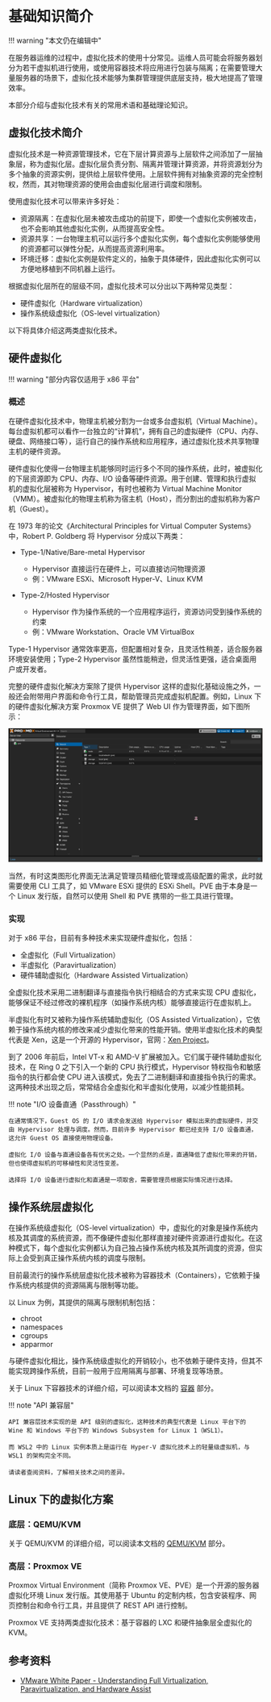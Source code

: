 # 基础知识简介

!!! warning "本文仍在编辑中"

在服务器运维的过程中，虚拟化技术的使用十分常见。运维人员可能会将服务器划分为若干虚拟机进行使用，或使用容器技术将应用进行包装与隔离；在需要管理大量服务器的场景下，虚拟化技术能够为集群管理提供底层支持，极大地提高了管理效率。

本部分介绍与虚拟化技术有关的常用术语和基础理论知识。

## 虚拟化技术简介

虚拟化技术是一种资源管理技术，它在下层计算资源与上层软件之间添加了一层抽象层，称为虚拟化层。虚拟化层负责分割、隔离并管理计算资源，并将资源划分为多个抽象的资源实例，提供给上层软件使用。上层软件拥有对抽象资源的完全控制权，然而，其对物理资源的使用会由虚拟化层进行调度和限制。

使用虚拟化技术可以带来许多好处：

- 资源隔离：在虚拟化层未被攻击成功的前提下，即使一个虚拟化实例被攻击，也不会影响其他虚拟化实例，从而提高安全性。
- 资源共享：一台物理主机可以运行多个虚拟化实例，每个虚拟化实例能够使用的资源都可以弹性分配，从而提高资源利用率。
- 环境迁移：虚拟化实例是软件定义的，抽象于具体硬件，因此虚拟化实例可以方便地移植到不同机器上运行。

根据虚拟化层所在的层级不同，虚拟化技术可以分出以下两种常见类型：

- 硬件虚拟化（Hardware virtualization）
- 操作系统级虚拟化（OS-level virtualization）

以下将具体介绍这两类虚拟化技术。

## 硬件虚拟化

!!! warning "部分内容仅适用于 x86 平台"

### 概述

在硬件虚拟化技术中，物理主机被分割为一台或多台虚拟机（Virtual Machine）。每台虚拟机都可以看作一台独立的“计算机”，拥有自己的虚拟硬件（CPU、内存、硬盘、网络接口等），运行自己的操作系统和应用程序，通过虚拟化技术共享物理主机的硬件资源。

硬件虚拟化使得一台物理主机能够同时运行多个不同的操作系统，此时，被虚拟化的下层资源即为 CPU、内存、I/O 设备等硬件资源。用于创建、管理和执行虚拟机的虚拟化层被称为 Hypervisor，有时也被称为 Virtual Machine Monitor（VMM）。被虚拟化的物理主机称为宿主机（Host），而分割出的虚拟机称为客户机（Guest）。

在 1973 年的论文《Architectural Principles for Virtual Computer Systems》中，Robert P. Goldberg 将 Hypervisor 分成以下两类：

- Type-1/Native/Bare-metal Hypervisor

    - Hypervisor 直接运行在硬件上，可以直接访问物理资源
    - 例：VMware ESXi、Microsoft Hyper-V、Linux KVM

- Type-2/Hosted Hypervisor

    - Hypervisor 作为操作系统的一个应用程序运行，资源访问受到操作系统的约束
    - 例：VMware Workstation、Oracle VM VirtualBox

Type-1 Hypervisor 通常效率更高，但配置相对复杂，且灵活性稍差，适合服务器环境安装使用；Type-2 Hypervisor 虽然性能稍逊，但灵活性更强，适合桌面用户或开发者。

完整的硬件虚拟化解决方案除了提供 Hypervisor 这样的虚拟化基础设施之外，一般还会附带用户界面和命令行工具，帮助管理员完成虚拟机配置。例如，Linux 下的硬件虚拟化解决方案 Proxmox VE 提供了 Web UI 作为管理界面，如下图所示：

![Web UI in PVE](../../images/pve-web-ui.jpg)

当然，有时这类图形化界面无法满足管理员精细化管理或高级配置的需求，此时就需要使用 CLI 工具了，如 VMware ESXi 提供的 ESXi Shell。PVE 由于本身是一个 Linux 发行版，自然可以使用 Shell 和 PVE 携带的一些工具进行管理。

### 实现

对于 x86 平台，目前有多种技术来实现硬件虚拟化，包括：

- 全虚拟化（Full Virtualization）
- 半虚拟化（Paravirtualization）
- 硬件辅助虚拟化（Hardware Assisted Virtualization）

全虚拟化技术采用二进制翻译与直接指令执行相结合的方式来实现 CPU 虚拟化，能够保证不经过修改的裸机程序（如操作系统内核）能够直接运行在虚拟机上。

半虚拟化有时又被称为操作系统辅助虚拟化（OS Assisted Virtualization），它依赖于操作系统内核的修改来减少虚拟化带来的性能开销。使用半虚拟化技术的典型代表是 Xen，这是一个开源的 Hypervisor，官网：[Xen Project](https://xenproject.org/)。

<!-- TODO: 需要一些性能损耗的具体数据，我没有具体测试的数据 -->

到了 2006 年前后，Intel VT-x 和 AMD-V 扩展被加入。它们属于硬件辅助虚拟化技术，在 Ring 0 之下引入一个新的 CPU 执行模式，Hypervisor 特权指令和敏感指令的执行都会使 CPU 进入该模式，免去了二进制翻译和直接指令执行的需求。这两种技术出现之后，常常结合全虚拟化和半虚拟化使用，以减少性能损耗。

!!! note "I/O 设备直通（Passthrough）"

    在通常情况下，Guest OS 的 I/O 请求会发送给 Hypervisor 模拟出来的虚拟硬件，并交由 Hypervisor 处理与调度。然而，目前许多 Hypervisor 都已经支持 I/O 设备直通，这允许 Guest OS 直接使用物理设备。
    
    虚拟化 I/O 设备与直通设备各有优劣之处。一个显然的点是，直通降低了虚拟化带来的开销，但也使得虚拟机的可移植性和灵活性变差。
    
    选择将 I/O 设备进行虚拟化和直通是一项取舍，需要管理员根据实际情况进行选择。

## 操作系统层虚拟化

<!-- TODO: 这里应该是一个技术 Overview 和术语介绍的区域，其中的知识或许不应该局限于某一特定 OS（尤其是 Linux 下的容器技术） -->

在操作系统级虚拟化（OS-level virtualization）中，虚拟化的对象是操作系统内核及其调度的系统资源，而不像硬件虚拟化那样直接对硬件资源进行虚拟化。在这种模式下，每个虚拟化实例都认为自己独占操作系统内核及其所调度的资源，但实际上会受到真正操作系统内核的调度与限制。

目前最流行的操作系统层虚拟化技术被称为容器技术（Containers），它依赖于操作系统内核提供的资源隔离与限制等功能。

以 Linux 为例，其提供的隔离与限制机制包括：

- chroot
- namespaces
- cgroups
- apparmor

与硬件虚拟化相比，操作系统级虚拟化的开销较小，也不依赖于硬件支持，但其不能实现跨操作系统，目前一般用于应用隔离与部署、环境复现等场景。

关于 Linux 下容器技术的详细介绍，可以阅读本文档的 [容器](./container.md) 部分。

!!! note "API 兼容层"

    API 兼容层技术实现的是 API 级别的虚拟化，这种技术的典型代表是 Linux 平台下的 Wine 和 Windows 平台下的 Windows Subsystem for Linux 1（WSL1）。
    
    而 WSL2 中的 Linux 实例本质上是运行在 Hyper-V 虚拟化技术上的轻量级虚拟机，与 WSL1 的架构完全不同。
    
    请读者查阅资料，了解相关技术之间的差异。

## Linux 下的虚拟化方案

### 底层：QEMU/KVM

关于 QEMU/KVM 的详细介绍，可以阅读本文档的 [QEMU/KVM](./qemu-kvm.md) 部分。

### 高层：Proxmox VE

Proxmox Virtual Environment（简称 Proxmox VE、PVE）是一个开源的服务器虚拟化环境 Linux 发行版。其使用基于 Ubuntu 的定制内核，包含安装程序、网页控制台和命令行工具，并且提供了 REST API 进行控制。

Proxmox VE 支持两类虚拟化技术：基于容器的 LXC 和硬件抽象层全虚拟化的 KVM。

## 参考资料

<!-- FIXME: 这个资料官网没了，看看怎么处理 -->

- [VMware White Paper - Understanding Full Virtualization, Paravirtualization, and Hardware Assist](#_7)
